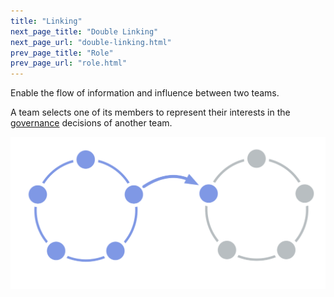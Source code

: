 ```yaml
---
title: "Linking"
next_page_title: "Double Linking"
next_page_url: "double-linking.html"
prev_page_title: "Role"
prev_page_url: "role.html"
---
```



<div class="card summary"><div class="card-body">Enable the flow of information and influence between two teams.
</div></div>

A team selects one of its members to represent their interests in the <a href="glossary.html#entry-governance" class="glossary-tooltip" data-toggle="tooltip" title="Governance: The process of setting objectives and making and evolving decisions that guide people towards achieving those objectives.">governance</a> decisions of another team.

![One circle linked to another circle](img/structural-patterns/link.png)
